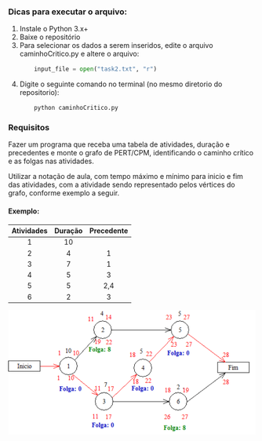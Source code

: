 ### Dicas para executar o arquivo:
1. Instale o Python 3.x+
2. Baixe o repositório
3. Para selecionar os dados a serem inseridos, edite o arquivo caminhoCritico.py e altere o arquivo:
    ```python
        input_file = open("task2.txt", "r")
    ```
4. Digite o seguinte comando no terminal (no mesmo diretorio do repositorio):
    ```
        python caminhoCritico.py
    ```
### Requisitos
Fazer um programa que receba uma tabela de atividades, duração e precedentes e monte o grafo de PERT/CPM, identificando o caminho crítico e as folgas nas atividades.

Utilizar a notação de aula, com tempo máximo e mínimo para inicio e fim das atividades, com a atividade sendo representado pelos vértices do grafo, conforme exemplo a seguir.

#### Exemplo:

| Atividades | Duração | Precedente |
|:----------:|:-------:|:----------:|
|      1     |    10   |            |
|      2     |    4    |      1     |
|      3     |    7    |      1     |
|      4     |    5    |      3     |
|      5     |    5    |     2,4    |
|      6     |    2    |      3     |

![Grafo de Exemplo](grafo_exemplo.png)